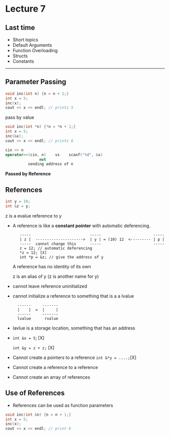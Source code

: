 # Lecture 7
## Last time
- Short topics
- Default Arguments
- Function Overloading
- Structs
- Constants

-----------------------

## Parameter Passing
```c++
void inc(int n) {n = n + 1;}
int x = 5;
inc(x);
cout << x << endl; // prints 5
```
pass by value
```c++
void inc(int *n) {*n = *n + 1;}
int x = 5;
inc(&x);
cout << x << endl; // prints 6
```

```c++
cin >> n
operator>>(cin, n)    vs    scanf("%d", &x)
               not
          sending address of n
```
__Passed by Reference__

## References
```c++
int y = 10;
int &z = y;
```
z is a evalue reference to y

- A reference is like a __constant pointer__ with automatic deferencing.
  
         -----                          -----                       -----
         | z |  --------------------->  | y | = (10) 12  <--------- | p |
         -----  cannot change this      -----                       -----
         z = 12; // automatic deferencing
         *z = 12; [X]
         int *p = &z; // give the address of y

  A reference has no identity of its own
  
  z is an alias of y (z is another name for y)
  
- cannot leave reference uninitialized
  
- cannot initialize a reference to something that is a a lvalue
  
        ------     -------
        |    |  =  |     |
        ------     -------
        lvalue      rvalue

- lavlue is a storage location, something that has an address

- `int &x = 5`; [X]

  `int &y = z + z;` [X]
  
- Cannot create a pointers to a reference
  `int &*y = ....;`[X]
  
- Cannot create a reference to a reference

- Cannot create an array of references

## Use of References
- References can be used as function parameters
 
 ```c++
 void inc(int &n) {n = n + 1;}
 int x = 5;
 inc(x);
 cout << x << endl; // print 6
 ```








